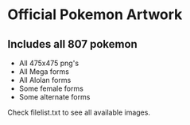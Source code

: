 # Official Pokemon Artwork

## Includes all 807 pokemon

- All 475x475 png's
- All Mega forms
- All Alolan forms
- Some female forms
- Some alternate forms

Check filelist.txt to see all available images.
